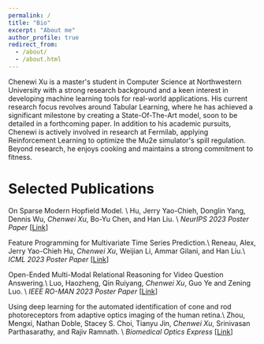 ```yaml
---
permalink: /
title: "Bio"
excerpt: "About me"
author_profile: true
redirect_from: 
  - /about/
  - /about.html
---
```


Chenewi Xu is a master's student in Computer Science at Northwestern University with a strong research background and a keen interest in developing machine learning tools for real-world applications. His current research focus revolves around Tabular Learning, where he has achieved a significant milestone by creating a State-Of-The-Art model, soon to be detailed in a forthcoming paper. In addition to his academic pursuits, Chenewi is actively involved in research at Fermilab, applying Reinforcement Learning to optimize the Mu2e simulator's spill regulation. Beyond research, he enjoys cooking and maintains a strong commitment to fitness.

Selected Publications
======
On Sparse Modern Hopfield Model. \\
Hu, Jerry Yao-Chieh, Donglin Yang, Dennis Wu, *Chenwei Xu*, Bo-Yu Chen, and Han Liu. \\ 
*NeurIPS 2023 Poster Paper* [[Link](https://arxiv.org/abs/2309.12673)]

Feature Programming for Multivariate Time Series Prediction.\\ 
Reneau, Alex, Jerry Yao-Chieh Hu, *Chenwei Xu*, Weijian Li, Ammar Gilani, and Han Liu.\\ 
*ICML 2023 Poster Paper* [[Link](https://arxiv.org/abs/2306.06252)]

Open-Ended Multi-Modal Relational Reasoning for Video Question Answering.\\ 
Luo, Haozheng, Qin Ruiyang, *Chenwei Xu*, Guo Ye and Zening Luo. \\ 
*IEEE RO-MAN 2023 Poster Paper* [[Link](https://arxiv.org/abs/2012.00822)]

Using deep learning for the automated identification of cone and rod photoreceptors from adaptive optics imaging of the human retina.\\ 
Zhou, Mengxi, Nathan Doble, Stacey S. Choi, Tianyu Jin, *Chenwei Xu*, Srinivasan Parthasarathy, and Rajiv Ramnath. \\ 
*Biomedical Optics Express* [[Link](https://opg.optica.org/boe/fulltext.cfm?uri=boe-13-10-5082&id=498617)]
